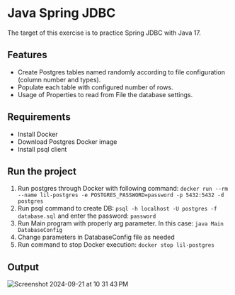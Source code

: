 # Java Spring JDBC
The target of this exercise is to practice Spring JDBC with Java 17.

## Features
- Create Postgres tables named randomly according to file configuration (column number and types).
- Populate each table with configured number of rows.
- Usage of Properties to read from File the database settings.

## Requirements
- Install Docker
- Download Postgres Docker image
- Install psql client

## Run the project
1. Run postgres through Docker with following command: `docker run --rm --name lil-postgres -e POSTGRES_PASSWORD=password -p 5432:5432 -d postgres`
2. Run psql command to create DB: `psql -h localhost -U postgres -f database.sql` and enter the password: `password`
3. Run Main program with properly arg parameter. In this case: `java Main DatabaseConfig`
4. Change parameters in DatabaseConfig file as needed
5. Run command to stop Docker execution: `docker stop lil-postgres`

## Output

![Screenshot 2024-09-21 at 10 31 43 PM](https://github.com/user-attachments/assets/cc0bc840-7a1b-4dc1-9e8a-ed42bed27bb5)
